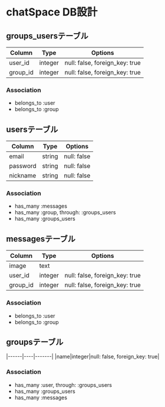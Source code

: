 # chatSpace DB設計
## groups_usersテーブル
|Column|Type|Options|
|------|----|-------|
|user_id|integer|null: false, foreign_key: true|
|group_id|integer|null: false, foreign_key: true|
### Association
- belongs_to :user
- belongs_to :group

## usersテーブル
|Column|Type|Options|
|------|----|-------|
|email|string|null: false|
|password|string|null: false|
|nickname|string|null: false|
### Association
- has_many :messages
- has_many :group, through: :groups_users
- has_many :groups_users

## messagesテーブル
|Column|Type|Options|
|------|----|-------|
|image|text||
|user_id|integer|null: false, foreign_key: true|
|group_id|integer|null: false, foreign_key: true|
### Association
- belongs_to :user
- belongs_to :group


## groupsテーブル
|------|----|-------|
|name|integer|null: false, foreign_key: true|
### Association
- has_many :user, through: :groups_users
- has_many :groups_users
- has_many :messages

